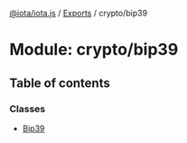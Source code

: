 [@iota/iota.js](../README.md) / [Exports](../modules.md) / crypto/bip39

# Module: crypto/bip39

## Table of contents

### Classes

- [Bip39](../classes/crypto_bip39.bip39.md)
